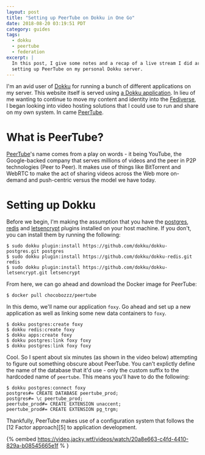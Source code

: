 ```yaml
---
layout: post
title: "Setting up PeerTube on Dokku in One Go"
date: 2018-08-20 03:19:51 PDT
category: guides
tags:
  - dokku
  - peertube
  - federation
excerpt: |
  In this post, I give some notes and a recap of a live stream I did around
  setting up PeerTube on my personal Dokku server.
---
```


I'm an avid user of [Dokku][] for running a bunch of different applications on
my server. This website itself is served using [a Dokku application][1]. In lieu
of me wanting to continue to move my content and identity into the
[Fediverse][], I began looking into video hosting solutions that I could use to
run and share on my own system. In came [PeerTube][].

# What is PeerTube?
[PeerTube][]'s name comes from a play on words - it being YouTube, the Google-backed
company that serves millions of videos and the peer in P2P technologies (Peer to
Peer). It makes use of things like BitTorrent and WebRTC to make the act of
sharing videos across the Web more on-demand and push-centric versus the model
we have today.

# Setting up Dokku
Before we begin, I'm making the assumption that you have the [postgres][2],
[redis][3] and [letsencrypt][4] plugins installed on your host machine. If you
don't, you can install them by running the following:

```
$ sudo dokku plugin:install https://github.com/dokku/dokku-postgres.git postgres
$ sudo dokku plugin:install https://github.com/dokku/dokku-redis.git redis
$ sudo dokku plugin:install https://github.com/dokku/dokku-letsencrypt.git letsencrypt
```

From here, we can go ahead and download the Docker image for PeerTube:

```
$ docker pull chocobozzz/peertube 
```

In this demo, we'll name our application `foxy`. Go ahead and set up a new
application as well as linking some new data containers to `foxy`.

```
$ dokku postgres:create foxy
$ dokku redis:create foxy
$ dokku apps:create foxy
$ dokku postgres:link foxy foxy
$ dokku postgres:link foxy foxy
```

Cool. So I spent about six minutes (as shown in the video below) attempting to
figure out something obscure about PeerTube. You can't explictly define the name
of the database that it'd use - only the custom suffix to the hardcoded name of
`peertube`. This means you'll have to do the following:

```
$ dokku postgres:connect foxy
postgres#= CREATE DATABASE peertube_prod;
postgres#= \c peertube_prod;
peertube_prod#= CREATE EXTENSION unaccent;
peertube_prod#= CREATE EXTENSION pg_trgm;
```

Thankfully, PeerTube makes use of a configuration system that follows the [12
Factor approach][5] to application development.

{% oembed https://video.jacky.wtf/videos/watch/20a8e663-c4fd-4410-829a-b08545665e1f % }

[1]: https://git.jacky.wtf/me/website
[2]: https://github.com/dokku/dokku-postgres.git
[3]: https://github.com/dokku/dokku-redis.git
[4]: https://github.com/dokku/dokku-letsencrypt.git
[dokku]: http://dokku.viewdocs.io/dokku/
[fediverse]: https://en.wikipedia.org/wiki/Fediverse
[peertube]: https://joinpeertube.org/en/
